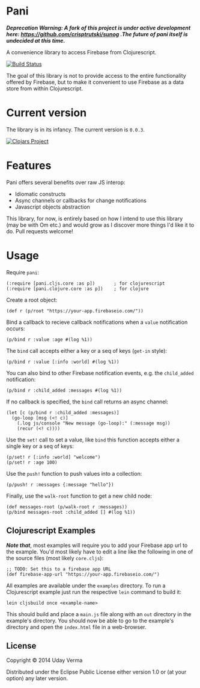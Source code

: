 # Pani

***Deprecation Warning:  A fork of this project is under active development here: https://github.com/crisptrutski/sunog .The future of pani itself is undecided at this time.***


A convenience library to access Firebase from Clojurescript.

[![Build Status](https://travis-ci.org/verma/pani.svg)](https://travis-ci.org/verma/pani)

The goal of this library is not to provide access to the entire functionality offered by Firebase, but to make it convenient to use Firebase as a data store from within Clojurescript.

# Current version

The library is in its infancy.  The current version is `0.0.3`.

[![Clojars Project](http://clojars.org/pani/latest-version.svg)](http://clojars.org/pani)


# Features

Pani offers several benefits over raw JS interop:

 * Idiomatic constructs
 * Async channels or callbacks for change notifications
 * Javascript objects abstraction

This library, for now, is entirely based on how I intend to use this library (may be with Om etc.) and would grow as I discover more things I'd like it to do.  Pull requests welcome!

# Usage

Require `pani`:

    (:require [pani.cljs.core :as p])       ; for clojurescript
    (:require [pani.clojure.core :as p])    ; for clojure

Create a root object:

	(def r (p/root "https://your-app.firebaseio.com/"))

Bind a callback to recieve callback notifications when a `value` notification occurs:

    (p/bind r :value :age #(log %1))

The `bind` call accepts either a key or a seq of keys (`get-in` style):

	(p/bind r :value [:info :world] #(log %1))

You can also bind to other Firebase notification events, e.g. the `child_added` notification:

	(p/bind r :child_added :messages #(log %1))

If no callback is specified, the `bind` call returns an async channel:

    (let [c (p/bind r :child_added :messages)]
      (go-loop [msg (<! c)]
        (.log js/console "New message (go-loop):" (:message msg))
        (recur (<! c))))

Use the `set!` call to set a value, like `bind` this function accepts either a single key or a seq of keys:

	(p/set! r [:info :world] "welcome")
	(p/set! r :age 100)

Use the `push!` function to push values into a collection:

	(p/push! r :messages {:message "hello"})

Finally, use the `walk-root` function to get a new child node:

	(def messages-root (p/walk-root r :messages))
	(p/bind messages-root :child_added [] #(log %1))

## Clojurescript Examples
***Note that***, most examples will require you to add your Firebase app url to the example.  You'd most likely have to edit a line like the following in one of the source files (most likely `core.cljs`):

	;; TODO: Set this to a firebase app URL
	(def firebase-app-url "https://your-app.firebaseio.com/")


All examples are available under the `examples` directory.  To run a Clojurescript example just run the respective `lein` command to build it:

    lein cljsbuild once <example-name>

This should build and place a `main.js` file along with an `out` directory in the example's directory.  You should now be able to go to the example's directory and open the `index.html` file in a web-browser.

## License

Copyright © 2014 Uday Verma

Distributed under the Eclipse Public License either version 1.0 or (at
your option) any later version.
